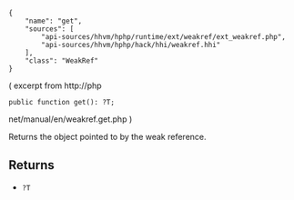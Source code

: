 ``` yamlmeta
{
    "name": "get",
    "sources": [
        "api-sources/hhvm/hphp/runtime/ext/weakref/ext_weakref.php",
        "api-sources/hhvm/hphp/hack/hhi/weakref.hhi"
    ],
    "class": "WeakRef"
}
```




( excerpt from
http://php




``` Hack
public function get(): ?T;
```




net/manual/en/weakref.get.php )




Returns the object pointed to by the weak reference.




## Returns




+ ` ?T `
<!-- HHAPIDOC -->
